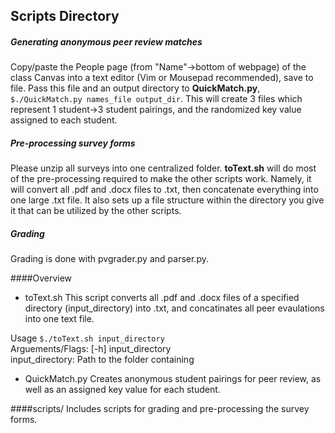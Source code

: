 Scripts Directory
---------------------


##### Generating anonymous peer review matches 
Copy/paste the People page (from "Name"-\>bottom of webpage) of the class Canvas into a text editor (Vim or Mousepad recommended), save to file. Pass this file and an output directory to **QuickMatch.py**, `$./QuickMatch.py names_file output_dir`. This will create 3 files which represent 1 student-\>3 student pairings, and the randomized key value assigned to each student. 


##### Pre-processing survey forms
Please unzip all surveys into one centralized folder. **toText.sh** will do most of the pre-processing required to make the other scripts work. Namely, it will convert all .pdf and .docx files to .txt, then concatenate everything into one large .txt file. It also sets up a file structure within the directory you give it that can be utilized by the other scripts.    

##### Grading
Grading is done with pvgrader.py and parser.py. 

####Overview
* toText.sh 
This script converts all .pdf and .docx files of a specified directory (input\_directory) into .txt, and concatinates all peer evaulations into one text file.


Usage `$./toText.sh input_directory`  
Arguements/Flags: [-h] input\_directory  
input\_directory: Path to the folder containing   

* QuickMatch.py
Creates anonymous student pairings for peer review, as well as an assigned key value for each student.


####scripts/ 
Includes scripts for grading and pre-processing the survey forms. 

